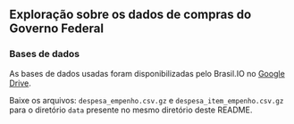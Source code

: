 ## Exploração sobre os dados de compras do Governo Federal

### Bases de dados
As bases de dados usadas foram disponibilizadas pelo Brasil.IO no [Google Drive](https://drive.google.com/drive/folders/1-XL0Je--FjdfeP5LE3ljd4hB5LeqMW4G).

Baixe os arquivos: `despesa_empenho.csv.gz` e `despesa_item_empenho.csv.gz` para o diretório `data` presente no mesmo diretório deste README.